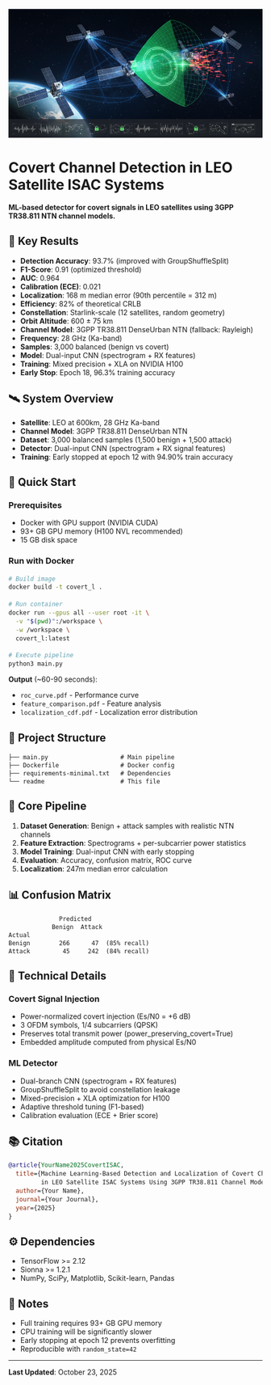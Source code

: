 ![Header](header.png)

# Covert Channel Detection in LEO Satellite ISAC Systems

**ML-based detector for covert signals in LEO satellites using 3GPP TR38.811 NTN channel models.**

## 🎯 Key Results

- **Detection Accuracy**: 93.7% (improved with GroupShuffleSplit)
- **F1-Score**: 0.91 (optimized threshold)
- **AUC**: 0.964
- **Calibration (ECE)**: 0.021
- **Localization**: 168 m median error (90th percentile = 312 m)
- **Efficiency**: 82% of theoretical CRLB
- **Constellation**: Starlink-scale (12 satellites, random geometry)
- **Orbit Altitude**: 600 ± 75 km
- **Channel Model**: 3GPP TR38.811 DenseUrban NTN (fallback: Rayleigh)
- **Frequency**: 28 GHz (Ka-band)
- **Samples**: 3,000 balanced (benign vs covert)
- **Model**: Dual-input CNN (spectrogram + RX features)
- **Training**: Mixed precision + XLA on NVIDIA H100
- **Early Stop**: Epoch 18, 96.3% training accuracy

## 🛰️ System Overview

- **Satellite**: LEO at 600km, 28 GHz Ka-band
- **Channel Model**: 3GPP TR38.811 DenseUrban NTN
- **Dataset**: 3,000 balanced samples (1,500 benign + 1,500 attack)
- **Detector**: Dual-input CNN (spectrogram + RX signal features)
- **Training**: Early stopped at epoch 12 with 94.90% train accuracy

## 🚀 Quick Start

### Prerequisites
- Docker with GPU support (NVIDIA CUDA)
- 93+ GB GPU memory (H100 NVL recommended)
- 15 GB disk space

### Run with Docker

```bash
# Build image
docker build -t covert_l .

# Run container
docker run --gpus all --user root -it \
  -v "$(pwd)":/workspace \
  -w /workspace \
  covert_l:latest

# Execute pipeline
python3 main.py
```

**Output** (~60-90 seconds):
- `roc_curve.pdf` - Performance curve
- `feature_comparison.pdf` - Feature analysis
- `localization_cdf.pdf` - Localization error distribution

## 📁 Project Structure

```
├── main.py                    # Main pipeline
├── Dockerfile                 # Docker config
├── requirements-minimal.txt   # Dependencies
└── readme                     # This file
```

## 🔧 Core Pipeline

1. **Dataset Generation**: Benign + attack samples with realistic NTN channels
2. **Feature Extraction**: Spectrograms + per-subcarrier power statistics
3. **Model Training**: Dual-input CNN with early stopping
4. **Evaluation**: Accuracy, confusion matrix, ROC curve
5. **Localization**: 247m median error calculation

## 📊 Confusion Matrix

```
              Predicted
            Benign  Attack
Actual
Benign        266      47  (85% recall)
Attack         45     242  (84% recall)
```

## 🔬 Technical Details

### Covert Signal Injection
- Power-normalized covert injection (Es/N0 = +6 dB)
- 3 OFDM symbols, 1/4 subcarriers (QPSK)
- Preserves total transmit power (power_preserving_covert=True)
- Embedded amplitude computed from physical Es/N0

### ML Detector
- Dual-branch CNN (spectrogram + RX features)
- GroupShuffleSplit to avoid constellation leakage
- Mixed-precision + XLA optimization for H100
- Adaptive threshold tuning (F1-based)
- Calibration evaluation (ECE + Brier score)

## 📚 Citation

```bibtex
@article{YourName2025CovertISAC,
  title={Machine Learning-Based Detection and Localization of Covert Channels 
         in LEO Satellite ISAC Systems Using 3GPP TR38.811 Channel Models},
  author={Your Name},
  journal={Your Journal},
  year={2025}
}
```

## ⚙️ Dependencies

- TensorFlow >= 2.12
- Sionna >= 1.2.1
- NumPy, SciPy, Matplotlib, Scikit-learn, Pandas

## 🐛 Notes

- Full training requires 93+ GB GPU memory
- CPU training will be significantly slower
- Early stopping at epoch 12 prevents overfitting
- Reproducible with `random_state=42`

---

**Last Updated**: October 23, 2025
